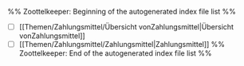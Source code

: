 %% Zoottelkeeper: Beginning of the autogenerated index file list  %%
- [ ]  [[Themen/Zahlungsmittel/Übersicht vonZahlungsmittel|Übersicht vonZahlungsmittel]]
- [ ]  [[Themen/Zahlungsmittel/Zahlungsmittel|Zahlungsmittel]]
%% Zoottelkeeper: End of the autogenerated index file list  %%

